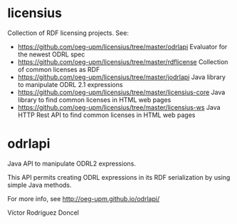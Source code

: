 # licensius
Collection of RDF licensing projects. See: 
- https://github.com/oeg-upm/licensius/tree/master/odrlapi Evaluator for the newest ODRL spec
- https://github.com/oeg-upm/licensius/tree/master/rdflicense Collection of common licenses as RDF
- https://github.com/oeg-upm/licensius/tree/master/jodrlapi Java library to manipulate ODRL 2.1 expressions
- https://github.com/oeg-upm/licensius/tree/master/licensius-core Java library to find common licenses in HTML web pages
- https://github.com/oeg-upm/licensius/tree/master/licensius-ws Java HTTP Rest API to find common licenses in HTML web pages



odrlapi
=======

Java API to manipulate ODRL2 expressions.

This API permits creating ODRL expressions in its RDF serialization by using simple Java methods.

For more info, see http://oeg-upm.github.io/odrlapi/

Víctor Rodríguez Doncel 
